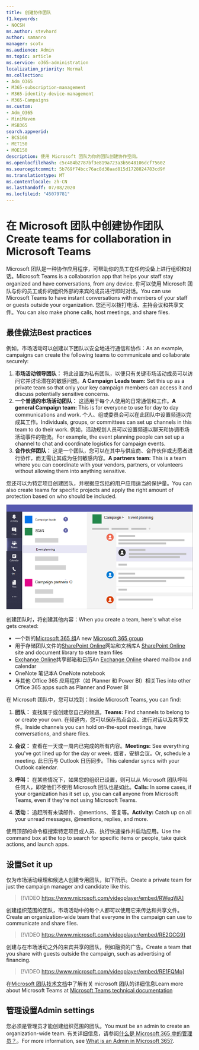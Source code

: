 ```yaml
---
title: 创建协作团队
f1.keywords:
- NOCSH
ms.author: stevhord
author: samanro
manager: scotv
ms.audience: Admin
ms.topic: article
ms.service: o365-administration
localization_priority: Normal
ms.collection:
- Adm_O365
- M365-subscription-management
- M365-identity-device-management
- M365-Campaigns
ms.custom:
- Adm_O365
- MiniMaven
- MSB365
search.appverid:
- BCS160
- MET150
- MOE150
description: 使用 Microsoft 团队为你的团队创建协作空间。
ms.openlocfilehash: c5c484b2787bf3e819a723a3b5648106dcf75602
ms.sourcegitcommit: 5b769f74bcc76ac8d38aad815d1728824783cd9f
ms.translationtype: MT
ms.contentlocale: zh-CN
ms.lasthandoff: 07/08/2020
ms.locfileid: "45079781"
---
```

# <a name="create-teams-for-collaboration-in-microsoft-teams"></a><span data-ttu-id="2d72a-103">在 Microsoft 团队中创建协作团队</span><span class="sxs-lookup"><span data-stu-id="2d72a-103">Create teams for collaboration in Microsoft Teams</span></span>

<span data-ttu-id="2d72a-104">Microsoft 团队是一种协作应用程序，可帮助你的员工在任何设备上进行组织和对话。</span><span class="sxs-lookup"><span data-stu-id="2d72a-104">Microsoft Teams is a collaboration app that helps your staff stay organized and have conversations, from any device.</span></span> <span data-ttu-id="2d72a-105">你可以使用 Microsoft 团队与你的员工或你的组织外部的来宾的成员进行即时对话。</span><span class="sxs-lookup"><span data-stu-id="2d72a-105">You can use Microsoft Teams to have instant conversations with members of your staff or guests outside your organization.</span></span> <span data-ttu-id="2d72a-106">您还可以拨打电话、主持会议和共享文件。</span><span class="sxs-lookup"><span data-stu-id="2d72a-106">You can also make phone calls, host meetings, and share files.</span></span>

## <a name="best-practices"></a><span data-ttu-id="2d72a-107">最佳做法</span><span class="sxs-lookup"><span data-stu-id="2d72a-107">Best practices</span></span>

<span data-ttu-id="2d72a-108">例如，市场活动可以创建以下团队以安全地进行通信和协作：</span><span class="sxs-lookup"><span data-stu-id="2d72a-108">As an example, campaigns can create the following teams to communicate and collaborate securely:</span></span>

1. <span data-ttu-id="2d72a-109">**市场活动领导团队：** 将此设置为私有团队，以便只有关键市场活动成员可以访问它并讨论潜在的敏感问题。</span><span class="sxs-lookup"><span data-stu-id="2d72a-109">**A Campaign Leads team:** Set this up as a private team so that only your key campaign members can access it and discuss potentially sensitive concerns.</span></span>
2. <span data-ttu-id="2d72a-110">**一个普通的市场活动团队：** 这适用于每个人使用的日常通信和工作。</span><span class="sxs-lookup"><span data-stu-id="2d72a-110">**A general Campaign team:** This is for everyone to use for day to day communications and work.</span></span> <span data-ttu-id="2d72a-111">个人、组或委员会可以在此团队中设置频道以完成其工作。</span><span class="sxs-lookup"><span data-stu-id="2d72a-111">Individuals, groups, or committees can set up channels in this team to do their work.</span></span> <span data-ttu-id="2d72a-112">例如，活动规划人员可以设置频道以聊天和协调市场活动事件的物流。</span><span class="sxs-lookup"><span data-stu-id="2d72a-112">For example, the event planning people can set up a channel to chat and coordinate logistics for campaign events.</span></span>
3. <span data-ttu-id="2d72a-113">**合作伙伴团队：** 这是一个团队，您可以在其中与供应商、合作伙伴或志愿者进行协作，而无需让其成为任何敏感内容。</span><span class="sxs-lookup"><span data-stu-id="2d72a-113">**A partners team:** This is a team where you can coordinate with your vendors, partners, or volunteers without allowing them into anything sensitive.</span></span>

<span data-ttu-id="2d72a-114">您还可以为特定项目创建团队，并根据应包括的用户应用适当的保护量。</span><span class="sxs-lookup"><span data-stu-id="2d72a-114">You can also create teams for specific projects and apply the right amount of protection based on who should be included.</span></span> 

![Microsoft 团队窗口的关系图，其中包含三个单独的团队，以允许进行安全通信和协作](../media/m365-democracy-teams-collab.png)

<span data-ttu-id="2d72a-116">创建团队时，将创建其他内容：</span><span class="sxs-lookup"><span data-stu-id="2d72a-116">When you create a team, here's what else gets created:</span></span>

- <span data-ttu-id="2d72a-117">一个新的[Microsoft 365 组](https://docs.microsoft.com/MicrosoftTeams/office-365-groups)</span><span class="sxs-lookup"><span data-stu-id="2d72a-117">A new [Microsoft 365 group](https://docs.microsoft.com/MicrosoftTeams/office-365-groups)</span></span>
- <span data-ttu-id="2d72a-118">用于存储团队文件的[SharePoint Online](https://docs.microsoft.com/MicrosoftTeams/sharepoint-onedrive-interact)网站和文档库</span><span class="sxs-lookup"><span data-stu-id="2d72a-118">A [SharePoint Online](https://docs.microsoft.com/MicrosoftTeams/sharepoint-onedrive-interact) site and document library to store team files</span></span>
- <span data-ttu-id="2d72a-119">[Exchange Online](https://docs.microsoft.com/MicrosoftTeams/exchange-teams-interact)共享邮箱和日历</span><span class="sxs-lookup"><span data-stu-id="2d72a-119">An [Exchange Online](https://docs.microsoft.com/MicrosoftTeams/exchange-teams-interact) shared mailbox and calendar</span></span>
- <span data-ttu-id="2d72a-120">OneNote 笔记本</span><span class="sxs-lookup"><span data-stu-id="2d72a-120">A OneNote notebook</span></span>
- <span data-ttu-id="2d72a-121">与其他 Office 365 应用程序（如 Planner 和 Power BI）相关</span><span class="sxs-lookup"><span data-stu-id="2d72a-121">Ties into other Office 365 apps such as Planner and Power BI</span></span>

<span data-ttu-id="2d72a-122">在 Microsoft 团队中，您可以找到：</span><span class="sxs-lookup"><span data-stu-id="2d72a-122">Inside Microsoft Teams, you can find:</span></span>
1. <span data-ttu-id="2d72a-123">**团队：** 查找属于或创建您自己的频道。</span><span class="sxs-lookup"><span data-stu-id="2d72a-123">**Teams:** Find channels to belong to or create your own.</span></span> <span data-ttu-id="2d72a-124">在频道内，您可以保存热点会议、进行对话以及共享文件。</span><span class="sxs-lookup"><span data-stu-id="2d72a-124">Inside channels you can hold on-the-spot meetings, have conversations, and share files.</span></span>

2. <span data-ttu-id="2d72a-125">**会议：** 查看在一天或一周内已完成的所有内容。</span><span class="sxs-lookup"><span data-stu-id="2d72a-125">**Meetings:** See everything you've got lined up for the day or week.</span></span> <span data-ttu-id="2d72a-126">或者，安排会议。</span><span class="sxs-lookup"><span data-stu-id="2d72a-126">Or, schedule a meeting.</span></span> <span data-ttu-id="2d72a-127">此日历与 Outlook 日历同步。</span><span class="sxs-lookup"><span data-stu-id="2d72a-127">This calendar syncs with your Outlook calendar.</span></span>
 
3. <span data-ttu-id="2d72a-128">**呼叫：** 在某些情况下，如果您的组织已设置，则可以从 Microsoft 团队呼叫任何人，即使他们不使用 Microsoft 团队也是如此。</span><span class="sxs-lookup"><span data-stu-id="2d72a-128">**Calls:** In some cases, if your organization has it set up, you can call anyone from Microsoft Teams, even if they're not using Microsoft Teams.</span></span>

4. <span data-ttu-id="2d72a-129">**活动：** 追赶所有未读邮件、@mentions、答复等。</span><span class="sxs-lookup"><span data-stu-id="2d72a-129">**Activity:** Catch up on all your unread messages, @mentions, replies, and more.</span></span> 

<span data-ttu-id="2d72a-130">使用顶部的命令框搜索特定项目或人员、执行快速操作并启动应用。</span><span class="sxs-lookup"><span data-stu-id="2d72a-130">Use the command box at the top to search for specific items or people, take quick actions, and launch apps.</span></span>


## <a name="set-it-up"></a><span data-ttu-id="2d72a-131">设置</span><span class="sxs-lookup"><span data-stu-id="2d72a-131">Set it up</span></span>


<span data-ttu-id="2d72a-132">仅为市场活动经理和候选人创建专用团队，如下所示。</span><span class="sxs-lookup"><span data-stu-id="2d72a-132">Create a private team for just the campaign manager and candidate like this.</span></span> 

> [!VIDEO https://www.microsoft.com/videoplayer/embed/RWeqWA]

<span data-ttu-id="2d72a-133">创建组织范围的团队，市场活动中的每个人都可以使用它来传达和共享文件。</span><span class="sxs-lookup"><span data-stu-id="2d72a-133">Create an organization-wide team that everyone in the campaign can use to communicate and share files.</span></span>

> [!VIDEO https://www.microsoft.com/videoplayer/embed/RE2GCG9]

<span data-ttu-id="2d72a-134">创建与在市场活动之外的来宾共享的团队，例如融资的广告。</span><span class="sxs-lookup"><span data-stu-id="2d72a-134">Create a team that you share with guests outside the campaign, such as advertising of financing.</span></span>

> [!VIDEO https://www.microsoft.com/videoplayer/embed/RE1FQMp]

<span data-ttu-id="2d72a-135">在[Microsoft 团队技术文档](https://docs.microsoft.com/microsoftteams/microsoft-teams)中了解有关 microsoft 团队的详细信息</span><span class="sxs-lookup"><span data-stu-id="2d72a-135">Learn more about Microsoft Teams at [Microsoft Teams technical documentation](https://docs.microsoft.com/microsoftteams/microsoft-teams)</span></span>

## <a name="admin-settings"></a><span data-ttu-id="2d72a-136">管理设置</span><span class="sxs-lookup"><span data-stu-id="2d72a-136">Admin settings</span></span>

<span data-ttu-id="2d72a-137">您必须是管理员才能创建组织范围的团队。</span><span class="sxs-lookup"><span data-stu-id="2d72a-137">You must be an admin to create an organization-wide team.</span></span> <span data-ttu-id="2d72a-138">有关详细信息，请参阅[什么是 Microsoft 365 中的管理员？](https://support.office.com/article/what-is-an-admin-e123627e-4892-4461-b9aa-1b6d57a5cfa4?ui=en-US&rs=en-US&ad=US)。</span><span class="sxs-lookup"><span data-stu-id="2d72a-138">For more information, see [What is an Admin in Microsoft 365?](https://support.office.com/article/what-is-an-admin-e123627e-4892-4461-b9aa-1b6d57a5cfa4?ui=en-US&rs=en-US&ad=US).</span></span>
  
